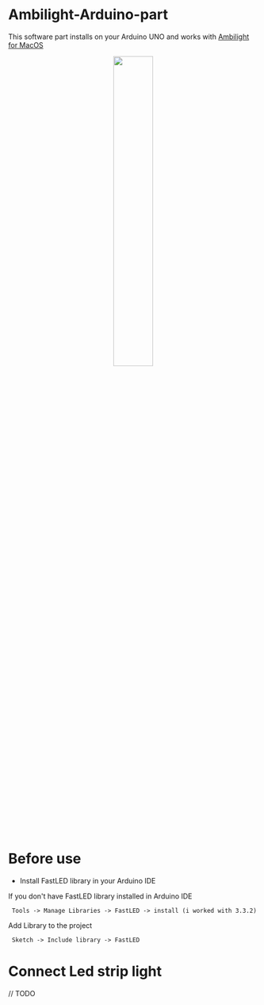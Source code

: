 # Ambilight-Arduino-part

This software part installs on your Arduino UNO and works with [Ambilight for MacOS](https://github.com/sergeich5/Ambilight-MacOS)

<p align="center">
	<img src="http://content.arduino.cc/brand/arduino-color.svg" style="width:40%;" />
</p>

# Before use

 - Install FastLED library in your Arduino IDE
 
If you don't have FastLED library installed in Arduino IDE

```Arduino IDE
 Tools -> Manage Libraries -> FastLED -> install (i worked with 3.3.2)
```

Add Library to the project

```Arduino IDE
 Sketch -> Include library -> FastLED
```

# Connect Led strip light

// TODO

